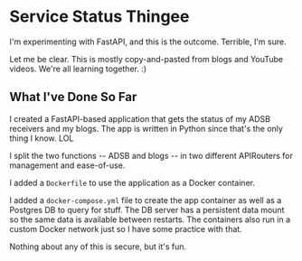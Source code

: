# Service Status Thingee

I'm experimenting with FastAPI, and this is the outcome. Terrible, I'm sure.

Let me be clear. This is mostly copy-and-pasted from blogs and YouTube videos. We're all learning together. :)

## What I've Done So Far

I created a FastAPI-based application that gets the status of my ADSB receivers and my blogs. The app is written in Python since that's the only thing I know. LOL

I split the two functions -- ADSB and blogs -- in two different APIRouters for management and ease-of-use.

I added a `Dockerfile` to use the application as a Docker container.

I added a `docker-compose.yml` file to create the app container as well as a Postgres DB to query for stuff. The DB server has a persistent data mount so the same data is available between restarts. The containers also run in a custom Docker network just so I have some practice with that.

Nothing about any of this is secure, but it's fun.